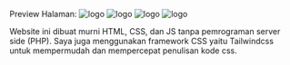 Preview Halaman:
![logo](https://private-user-images.githubusercontent.com/147050559/292201269-0fe1a5ba-726f-42a1-9ea5-0d64d7a2d605.png?jwt=eyJhbGciOiJIUzI1NiIsInR5cCI6IkpXVCJ9.eyJpc3MiOiJnaXRodWIuY29tIiwiYXVkIjoicmF3LmdpdGh1YnVzZXJjb250ZW50LmNvbSIsImtleSI6ImtleTEiLCJleHAiOjE3MDMxNjEzNTgsIm5iZiI6MTcwMzE2MTA1OCwicGF0aCI6Ii8xNDcwNTA1NTkvMjkyMjAxMjY5LTBmZTFhNWJhLTcyNmYtNDJhMS05ZWE1LTBkNjRkN2EyZDYwNS5wbmc_WC1BbXotQWxnb3JpdGhtPUFXUzQtSE1BQy1TSEEyNTYmWC1BbXotQ3JlZGVudGlhbD1BS0lBSVdOSllBWDRDU1ZFSDUzQSUyRjIwMjMxMjIxJTJGdXMtZWFzdC0xJTJGczMlMkZhd3M0X3JlcXVlc3QmWC1BbXotRGF0ZT0yMDIzMTIyMVQxMjE3MzhaJlgtQW16LUV4cGlyZXM9MzAwJlgtQW16LVNpZ25hdHVyZT1iMzgyNGVlZGQ2NTJiOTE1MjVlNTFmYzQzYjI1ODRiNWFlYjIzNDQwNzcxOGQzMDFkM2EyNmNlYTkwNGRhMTgxJlgtQW16LVNpZ25lZEhlYWRlcnM9aG9zdCZhY3Rvcl9pZD0wJmtleV9pZD0wJnJlcG9faWQ9MCJ9.ZKEnNmevqRNJzKaT5H9zvILreJZ_8c_Cw60sjjyf26Y)
![logo](https://private-user-images.githubusercontent.com/147050559/292201265-ba44a870-2497-406c-b03f-d39e732e29c1.png?jwt=eyJhbGciOiJIUzI1NiIsInR5cCI6IkpXVCJ9.eyJpc3MiOiJnaXRodWIuY29tIiwiYXVkIjoicmF3LmdpdGh1YnVzZXJjb250ZW50LmNvbSIsImtleSI6ImtleTEiLCJleHAiOjE3MDMxNjE2NzksIm5iZiI6MTcwMzE2MTM3OSwicGF0aCI6Ii8xNDcwNTA1NTkvMjkyMjAxMjY1LWJhNDRhODcwLTI0OTctNDA2Yy1iMDNmLWQzOWU3MzJlMjljMS5wbmc_WC1BbXotQWxnb3JpdGhtPUFXUzQtSE1BQy1TSEEyNTYmWC1BbXotQ3JlZGVudGlhbD1BS0lBSVdOSllBWDRDU1ZFSDUzQSUyRjIwMjMxMjIxJTJGdXMtZWFzdC0xJTJGczMlMkZhd3M0X3JlcXVlc3QmWC1BbXotRGF0ZT0yMDIzMTIyMVQxMjIyNTlaJlgtQW16LUV4cGlyZXM9MzAwJlgtQW16LVNpZ25hdHVyZT1iODRlYjA1Y2FhZDNhMzIzZjczMzliYmU2NmQyYWM5NThlMTkyYmQ3ODBlZjc3YjM2MGJiNjVmMTY1MzA5Y2FiJlgtQW16LVNpZ25lZEhlYWRlcnM9aG9zdCZhY3Rvcl9pZD0wJmtleV9pZD0wJnJlcG9faWQ9MCJ9.hGLYStWifoeq0MDp6_pfbczWNH2uubwsi-lZNttkcxI)
![logo](https://private-user-images.githubusercontent.com/147050559/292201261-cb5c6796-d7d5-4c2f-80a0-78bce56bd40f.png?jwt=eyJhbGciOiJIUzI1NiIsInR5cCI6IkpXVCJ9.eyJpc3MiOiJnaXRodWIuY29tIiwiYXVkIjoicmF3LmdpdGh1YnVzZXJjb250ZW50LmNvbSIsImtleSI6ImtleTEiLCJleHAiOjE3MDMxNjE2NzksIm5iZiI6MTcwMzE2MTM3OSwicGF0aCI6Ii8xNDcwNTA1NTkvMjkyMjAxMjYxLWNiNWM2Nzk2LWQ3ZDUtNGMyZi04MGEwLTc4YmNlNTZiZDQwZi5wbmc_WC1BbXotQWxnb3JpdGhtPUFXUzQtSE1BQy1TSEEyNTYmWC1BbXotQ3JlZGVudGlhbD1BS0lBSVdOSllBWDRDU1ZFSDUzQSUyRjIwMjMxMjIxJTJGdXMtZWFzdC0xJTJGczMlMkZhd3M0X3JlcXVlc3QmWC1BbXotRGF0ZT0yMDIzMTIyMVQxMjIyNTlaJlgtQW16LUV4cGlyZXM9MzAwJlgtQW16LVNpZ25hdHVyZT0xYjE1M2Q2OWFmNDk1MjhjZDZhYjU0Mzc4ZGZmYTQ0MjcyZjQyMjRlZDU3M2FjZTczNmQ4MDJhZGQwNGZhMGEyJlgtQW16LVNpZ25lZEhlYWRlcnM9aG9zdCZhY3Rvcl9pZD0wJmtleV9pZD0wJnJlcG9faWQ9MCJ9.3ivK-sLOXr4QFMfR-Ijvd-V9SmlpovDKTema5tABegY)
![logo](https://private-user-images.githubusercontent.com/147050559/292201252-9e850421-83be-4a63-96ed-ce8014aefa7b.png?jwt=eyJhbGciOiJIUzI1NiIsInR5cCI6IkpXVCJ9.eyJpc3MiOiJnaXRodWIuY29tIiwiYXVkIjoicmF3LmdpdGh1YnVzZXJjb250ZW50LmNvbSIsImtleSI6ImtleTEiLCJleHAiOjE3MDMxNjE2NzksIm5iZiI6MTcwMzE2MTM3OSwicGF0aCI6Ii8xNDcwNTA1NTkvMjkyMjAxMjUyLTllODUwNDIxLTgzYmUtNGE2My05NmVkLWNlODAxNGFlZmE3Yi5wbmc_WC1BbXotQWxnb3JpdGhtPUFXUzQtSE1BQy1TSEEyNTYmWC1BbXotQ3JlZGVudGlhbD1BS0lBSVdOSllBWDRDU1ZFSDUzQSUyRjIwMjMxMjIxJTJGdXMtZWFzdC0xJTJGczMlMkZhd3M0X3JlcXVlc3QmWC1BbXotRGF0ZT0yMDIzMTIyMVQxMjIyNTlaJlgtQW16LUV4cGlyZXM9MzAwJlgtQW16LVNpZ25hdHVyZT04NmQxY2RiMWU2Njg3OTY4ZjE2NmNlNGE5YjBhY2VmY2QxYjQyMzY1NzY4MDE3ZWYxZTA5NzI2YmQzOGIwMjkzJlgtQW16LVNpZ25lZEhlYWRlcnM9aG9zdCZhY3Rvcl9pZD0wJmtleV9pZD0wJnJlcG9faWQ9MCJ9.DkqbRc_UlqwtIt3E2bnc-MiuPuXu_NZI-vheho_-Sus)

Website ini dibuat murni HTML, CSS, dan JS tanpa pemrograman server side (PHP). Saya juga menggunakan framework CSS yaitu Tailwindcss untuk mempermudah dan mempercepat penulisan kode css.
